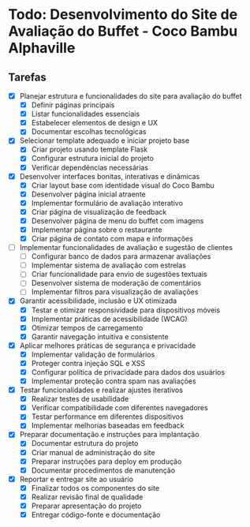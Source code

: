 # Todo: Desenvolvimento do Site de Avaliação do Buffet - Coco Bambu Alphaville

## Tarefas

- [x] Planejar estrutura e funcionalidades do site para avaliação do buffet
  - [x] Definir páginas principais
  - [x] Listar funcionalidades essenciais
  - [x] Estabelecer elementos de design e UX
  - [x] Documentar escolhas tecnológicas

- [x] Selecionar template adequado e iniciar projeto base
  - [x] Criar projeto usando template Flask
  - [x] Configurar estrutura inicial do projeto
  - [x] Verificar dependências necessárias

- [x] Desenvolver interfaces bonitas, interativas e dinâmicas
  - [x] Criar layout base com identidade visual do Coco Bambu
  - [x] Desenvolver página inicial atraente
  - [x] Implementar formulário de avaliação interativo
  - [x] Criar página de visualização de feedback
  - [x] Desenvolver página de menu do buffet com imagens
  - [x] Implementar página sobre o restaurante
  - [x] Criar página de contato com mapa e informações

- [ ] Implementar funcionalidades de avaliação e sugestão de clientes
  - [ ] Configurar banco de dados para armazenar avaliações
  - [ ] Implementar sistema de avaliação com estrelas
  - [ ] Criar funcionalidade para envio de sugestões textuais
  - [ ] Desenvolver sistema de moderação de comentários
  - [ ] Implementar filtros para visualização de avaliações

- [x] Garantir acessibilidade, inclusão e UX otimizada
  - [x] Testar e otimizar responsividade para dispositivos móveis
  - [x] Implementar práticas de acessibilidade (WCAG)
  - [x] Otimizar tempos de carregamento
  - [x] Garantir navegação intuitiva e consistente

- [x] Aplicar melhores práticas de segurança e privacidade
  - [x] Implementar validação de formulários
  - [x] Proteger contra injeção SQL e XSS
  - [x] Configurar política de privacidade para dados dos usuários
  - [x] Implementar proteção contra spam nas avaliações

- [x] Testar funcionalidades e realizar ajustes iterativos
  - [x] Realizar testes de usabilidade
  - [x] Verificar compatibilidade com diferentes navegadores
  - [x] Testar performance em diferentes dispositivos
  - [x] Implementar melhorias baseadas em feedback

- [x] Preparar documentação e instruções para implantação
  - [x] Documentar estrutura do projeto
  - [x] Criar manual de administração do site
  - [x] Preparar instruções para deploy em produção
  - [x] Documentar procedimentos de manutenção

- [x] Reportar e entregar site ao usuário
  - [x] Finalizar todos os componentes do site
  - [x] Realizar revisão final de qualidade
  - [x] Preparar apresentação do projeto
  - [x] Entregar código-fonte e documentação
